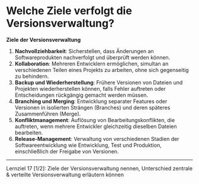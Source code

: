 # Welche Ziele verfolgt die Versionsverwaltung?

**Ziele der Versionsverwaltung**
1. **Nachvollziehbarkeit**: Sicherstellen, dass Änderungen an Softwareprodukten nachverfolgt und überprüft werden können.
2. **Kollaboration**: Mehreren Entwicklern ermöglichen, simultan an verschiedenen Teilen eines Projekts zu arbeiten, ohne sich gegenseitig zu behindern.
3. **Backup und Wiederherstellung**: Frühere Versionen von Dateien und Projekten wiederherstellen können, falls Fehler auftreten oder Entscheidungen rückgängig gemacht werden müssen.
4. **Branching und Merging**: Entwicklung separater Features oder Versionen in isolierten Strängen (Branches) und deren späteres Zusammenführen (Merge).
5. **Konfliktmanagement**: Auflösung von Bearbeitungskonflikten, die auftreten, wenn mehrere Entwickler gleichzeitig dieselben Dateien bearbeiten.
6. **Release-Management**: Verwaltung von verschiedenen Stadien der Softwareentwicklung wie Entwicklung, Test und Produktion, einschließlich der Freigabe von Versionen.

---

Lernziel 17 \[1/2\]: Ziele der Versionsverwaltung nennen, Unterschied zentrale & verteilte Versionsverwaltung erläutern können
